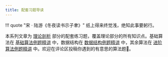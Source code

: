 ```yaml
---
title: 配套习题导读
---
```


!!! quote "宋 · 陆游《冬夜读书示子聿》"
    纸上得来终觉浅，绝知此事要躬行。

本系列文章为 [理论剖析](../theory/index.md) 部分的配套练习题，覆盖理论部分的所有知识点。基础算法在 [基础算法例题精讲](./examples-basic-algo.md) 中，数据结构在 [数据结构例题精讲](./examples-ds.md) 中，其余算法在 [进阶算法例题精讲](./examples-advanced-algo.md) 中。欢迎在评论区投稿你遇到的有意思的算法题🤗。
